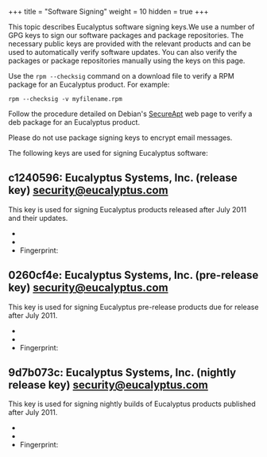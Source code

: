 +++
title = "Software Signing"
weight = 10
hidden = true
+++

This topic describes Eucalyptus software signing keys.We use a number of GPG keys to sign our software packages and package repositories. The necessary public keys are provided with the relevant products and can be used to automatically verify software updates. You can also verify the packages or package repositories manually using the keys on this page. 

Use the `rpm --checksig` command on a download file to verify a RPM package for an Eucalyptus product. For example: 


    rpm --checksig -v myfilename.rpm



Follow the procedure detailed on Debian's [SecureApt](http://wiki.debian.org/SecureApt#How_to_manually_check_for_package.27s_integrity) web page to verify a deb package for an Eucalyptus product. 

Please do not use package signing keys to encrypt email messages. 

The following keys are used for signing Eucalyptus software: 


## c1240596: Eucalyptus Systems, Inc. (release key) <security@eucalyptus.com>
This key is used for signing Eucalyptus products released after July 2011 and their updates. 



* 
* 
* Fingerprint: 

## 0260cf4e: Eucalyptus Systems, Inc. (pre-release key) <security@eucalyptus.com>
This key is used for signing Eucalyptus pre-release products due for release after July 2011. 



* 
* 
* Fingerprint: 

## 9d7b073c: Eucalyptus Systems, Inc. (nightly release key) <security@eucalyptus.com>
This key is used for signing nightly builds of Eucalyptus products published after July 2011. 



* 
* 
* Fingerprint: 
